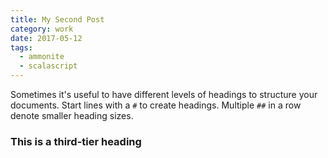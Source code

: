 ```yaml
---
title: My Second Post
category: work
date: 2017-05-12
tags:
  - ammonite
  - scalascript
---
```


Sometimes it's useful to have different levels of headings to structure your documents. Start lines with a `#` to create headings. Multiple `##` in a row denote smaller heading sizes.

### This is a third-tier heading

